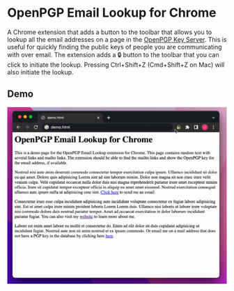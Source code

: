 # OpenPGP Email Lookup for Chrome

A Chrome extension that adds a button to the toolbar that allows you to lookup all the email addresses on a page in the [OpenPGP Key Server](https://keys.openpgp.org/). This is useful for quickly finding the public keys of people you are communicating with over email. The extension adds a 🔒 button to the toolbar that you can click to initiate the lookup. Pressing Ctrl+Shift+Z (Cmd+Shift+Z on Mac) will also initiate the lookup.

## Demo

![Demo](demo/demo-short.gif)